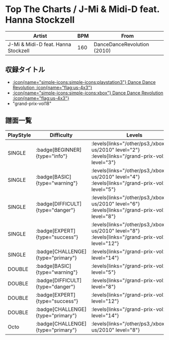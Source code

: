 # Top The Charts / J-Mi & Midi-D feat. Hanna Stockzell

|Artist|BPM|From|
|------|---|----|
|J-Mi & Midi-D feat. Hanna Stockzell|160|DanceDanceRevolution (2010)|

## 収録タイトル

- [:icon{name="simple-icons:simple-icons:playstation3"} Dance Dance Revolution :icon{name="flag:us-4x3"}](/other/ps3)
- [:icon{name="simple-icons:simple-icons:xbox"} Dance Dance Revolution :icon{name="flag:us-4x3"}](/xbox360-us/2010)
- "grand-prix-vol18"

## 譜面一覧

|PlayStyle|Difficulty|Levels|Notes|Movie|
|---------|----------|------|-----|-----|
|SINGLE| :badge[BEGINNER]{type="info"}| :levels{links="/other/ps3,/xbox360-us/2010" level="2"} :levels{links="/grand-prix-vol18" level="3"}|98/0||
|SINGLE| :badge[BASIC]{type="warning"}| :levels{links="/other/ps3,/xbox360-us/2010" level="4"} :levels{links="/grand-prix-vol18" level="5"}|133/10||
|SINGLE| :badge[DIFFICULT]{type="danger"}| :levels{links="/other/ps3,/xbox360-us/2010" level="6"} :levels{links="/grand-prix-vol18" level="8"}|230/15||
|SINGLE| :badge[EXPERT]{type="success"}| :levels{links="/other/ps3,/xbox360-us/2010" level="8"} :levels{links="/grand-prix-vol18" level="12"}|304/22||
|SINGLE| :badge[CHALLENGE]{type="primary"}| :levels{links="/grand-prix-vol18" level="14"}|426/19(22)||
|DOUBLE| :badge[BASIC]{type="warning"}| :levels{links="/grand-prix-vol18" level="5"}|134/10||
|DOUBLE| :badge[DIFFICULT]{type="danger"}| :levels{links="/grand-prix-vol18" level="8"}|231/15||
|DOUBLE| :badge[EXPERT]{type="success"}| :levels{links="/grand-prix-vol18" level="12"}|302/24||
|DOUBLE| :badge[CHALLENGE]{type="primary"}| :levels{links="/grand-prix-vol18" level="14"}|401/21(22)||
|Octo| :badge[CHALLENGE]{type="primary"}| :levels{links="/other/ps3,/xbox360-us/2010" level="8"}|||

